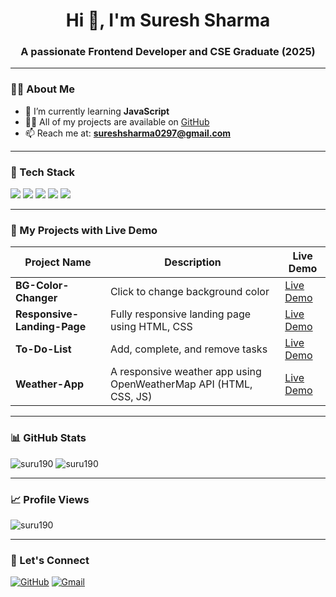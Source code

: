 <h1 align="center">Hi 👋, I'm Suresh Sharma</h1>
<h3 align="center">A passionate Frontend Developer and CSE Graduate (2025)</h3>

---

### 👨‍💻 About Me

- 🌱 I’m currently learning **JavaScript**
- 👨‍💻 All of my projects are available on [GitHub](https://github.com/SuRu190?tab=repositories)
- 📫 Reach me at: **sureshsharma0297@gmail.com**

---

### 🚀 Tech Stack

<p align="left">
  <img src="https://img.shields.io/badge/HTML5-E34F26?style=for-the-badge&logo=html5&logoColor=white"/>
  <img src="https://img.shields.io/badge/CSS3-1572B6?style=for-the-badge&logo=css3&logoColor=white"/>
  <img src="https://img.shields.io/badge/JavaScript-F7DF1E?style=for-the-badge&logo=javascript&logoColor=black"/>
  <img src="https://img.shields.io/badge/Git-F05032?style=for-the-badge&logo=git&logoColor=white"/>
  <img src="https://img.shields.io/badge/GitHub-100000?style=for-the-badge&logo=github&logoColor=white"/>
</p>

---

### 📂 My Projects with Live Demo

| Project Name | Description | Live Demo |
|--------------|-------------|------------|
| **BG-Color-Changer** | Click to change background color | [Live Demo](https://suru190.github.io/Random-Color-Changer/) |
| **Responsive-Landing-Page** | Fully responsive landing page using HTML, CSS | [Live Demo](https://suru190.github.io/Responsive-Landing-Page/) |
| **To-Do-List** | Add, complete, and remove tasks | [Live Demo](https://suru190.github.io/To-Do-List/) |
| **Weather-App** | A responsive weather app using OpenWeatherMap API (HTML, CSS, JS) | [Live Demo](https://suru190.github.io/Weather-App/) |

---

### 📊 GitHub Stats

<p align="left">
  <img src="https://github-readme-stats.vercel.app/api?username=suru190&show_icons=true&locale=en&theme=tokyonight" alt="suru190" />
  <img src="https://github-readme-stats.vercel.app/api/top-langs/?username=suru190&layout=compact&theme=tokyonight" alt="suru190" />
</p>

---

### 📈 Profile Views

<p align="left">
  <img src="https://komarev.com/ghpvc/?username=suru190&label=Profile%20views&color=0e75b6&style=flat" alt="suru190" />
</p>

---

### 🔗 Let's Connect

<p align="left">
  <a href="https://github.com/suru190" target="blank"><img src="https://img.shields.io/badge/GitHub-100000?style=for-the-badge&logo=github&logoColor=white" alt="GitHub" /></a>
  <a href="mailto:sureshsharma0297@gmail.com" target="blank"><img src="https://img.shields.io/badge/Gmail-D14836?style=for-the-badge&logo=gmail&logoColor=white" alt="Gmail" /></a>
</p>
